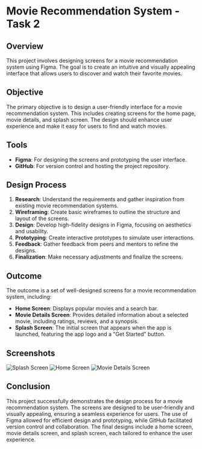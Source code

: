 # Movie Recommendation System - Task 2

## Overview
This project involves designing screens for a movie recommendation system using Figma. The goal is to create an intuitive and visually appealing interface that allows users to discover and watch their favorite movies.

## Objective
The primary objective is to design a user-friendly interface for a movie recommendation system. This includes creating screens for the home page, movie details, and splash screen. The design should enhance user experience and make it easy for users to find and watch movies.

## Tools
- **Figma**: For designing the screens and prototyping the user interface.
- **GitHub**: For version control and hosting the project repository.

## Design Process
1. **Research**: Understand the requirements and gather inspiration from existing movie recommendation systems.
2. **Wireframing**: Create basic wireframes to outline the structure and layout of the screens.
3. **Design**: Develop high-fidelity designs in Figma, focusing on aesthetics and usability.
4. **Prototyping**: Create interactive prototypes to simulate user interactions.
5. **Feedback**: Gather feedback from peers and mentors to refine the designs.
6. **Finalization**: Make necessary adjustments and finalize the screens.

## Outcome
The outcome is a set of well-designed screens for a movie recommendation system, including:
- **Home Screen**: Displays popular movies and a search bar.
- **Movie Details Screen**: Provides detailed information about a selected movie, including ratings, reviews, and a synopsis.
- **Splash Screen**: The initial screen that appears when the app is launched, featuring the app logo and a "Get Started" button.

## Screenshots
   ![Splash Screen](https://github.com/Imannadeem1/IntennIntelligence_MovieRecommendationSystem/blob/f956b5ba526cde208fad094bb6b053dbb11033fe/Splash.png)
   ![Home Screen](https://github.com/Imannadeem1/IntennIntelligence_MovieRecommendationSystem/blob/5bbf71d49ea32fa3f6aff5235b50c43393437daf/Home.png)
   ![Movie Details Screen](https://github.com/Imannadeem1/IntennIntelligence_MovieRecommendationSystem/blob/56c8a4e97a241c8336040d1eb82198793e699884/MovieDetails.png)
   
## Conclusion
This project successfully demonstrates the design process for a movie recommendation system. The screens are designed to be user-friendly and visually appealing, ensuring a seamless experience for users. The use of Figma allowed for efficient design and prototyping, while GitHub facilitated version control and collaboration. The final designs include a home screen, movie details screen, and splash screen, each tailored to enhance the user experience.
